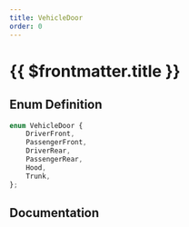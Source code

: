 ```yaml
---
title: VehicleDoor
order: 0
---
```


# {{ $frontmatter.title }}

## Enum Definition

```ts
enum VehicleDoor {
    DriverFront,
    PassengerFront,
    DriverRear,
    PassengerRear,
    Hood,
    Trunk,
};
```

## Documentation

<!--@include: ./parts/vehicleDoor.md-->
